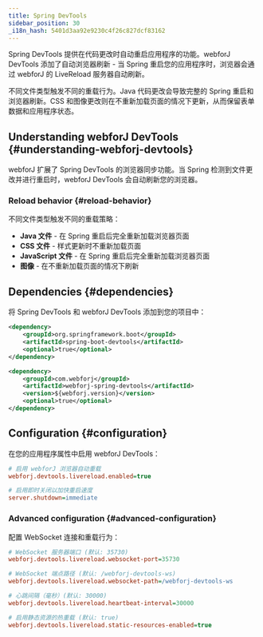 ```yaml
---
title: Spring DevTools
sidebar_position: 30
_i18n_hash: 5401d3aa92e9230c4f26c827dcf83162
---
```

Spring DevTools 提供在代码更改时自动重启应用程序的功能。webforJ DevTools 添加了自动浏览器刷新 - 当 Spring 重启您的应用程序时，浏览器会通过 webforJ 的 LiveReload 服务器自动刷新。

不同文件类型触发不同的重载行为。Java 代码更改会导致完整的 Spring 重启和浏览器刷新。CSS 和图像更改则在不重新加载页面的情况下更新，从而保留表单数据和应用程序状态。

## Understanding webforJ DevTools {#understanding-webforj-devtools}

webforJ 扩展了 Spring DevTools 的浏览器同步功能。当 Spring 检测到文件更改并进行重启时，webforJ DevTools 会自动刷新您的浏览器。

### Reload behavior {#reload-behavior}

不同文件类型触发不同的重载策略：

- **Java 文件** - 在 Spring 重启后完全重新加载浏览器页面
- **CSS 文件** - 样式更新时不重新加载页面  
- **JavaScript 文件** - 在 Spring 重启后完全重新加载浏览器页面
- **图像** - 在不重新加载页面的情况下刷新

## Dependencies {#dependencies}

将 Spring DevTools 和 webforJ DevTools 添加到您的项目中：

```xml title="pom.xml"
<dependency>
    <groupId>org.springframework.boot</groupId>
    <artifactId>spring-boot-devtools</artifactId>
    <optional>true</optional>
</dependency>

<dependency>
    <groupId>com.webforj</groupId>
    <artifactId>webforj-spring-devtools</artifactId>
    <version>${webforj.version}</version>
    <optional>true</optional>
</dependency>
```

## Configuration {#configuration}

在您的应用程序属性中启用 webforJ DevTools：

```Ini title="application.properties"
# 启用 webforJ 浏览器自动重载
webforj.devtools.livereload.enabled=true

# 启用即时关闭以加快重启速度
server.shutdown=immediate
```

### Advanced configuration {#advanced-configuration}

配置 WebSocket 连接和重载行为：

```Ini title="application.properties"
# WebSocket 服务器端口 (默认: 35730)
webforj.devtools.livereload.websocket-port=35730

# WebSocket 端点路径 (默认: /webforj-devtools-ws)
webforj.devtools.livereload.websocket-path=/webforj-devtools-ws

# 心跳间隔（毫秒）(默认: 30000)
webforj.devtools.livereload.heartbeat-interval=30000

# 启用静态资源的热重载 (默认: true)
webforj.devtools.livereload.static-resources-enabled=true
```
